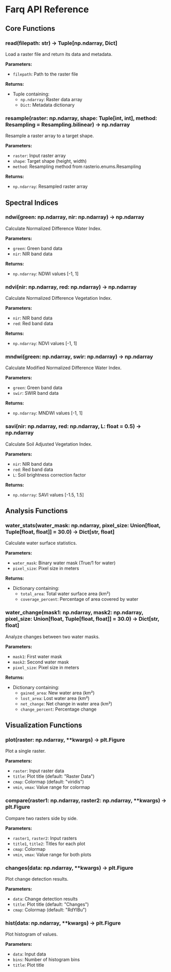 # Farq API Reference

## Core Functions

### read(filepath: str) -> Tuple[np.ndarray, Dict]
Load a raster file and return its data and metadata.

**Parameters:**
- `filepath`: Path to the raster file

**Returns:**
- Tuple containing:
  - `np.ndarray`: Raster data array
  - `Dict`: Metadata dictionary

### resample(raster: np.ndarray, shape: Tuple[int, int], method: Resampling = Resampling.bilinear) -> np.ndarray
Resample a raster array to a target shape.

**Parameters:**
- `raster`: Input raster array
- `shape`: Target shape (height, width)
- `method`: Resampling method from rasterio.enums.Resampling

**Returns:**
- `np.ndarray`: Resampled raster array

## Spectral Indices

### ndwi(green: np.ndarray, nir: np.ndarray) -> np.ndarray
Calculate Normalized Difference Water Index.

**Parameters:**
- `green`: Green band data
- `nir`: NIR band data

**Returns:**
- `np.ndarray`: NDWI values [-1, 1]

### ndvi(nir: np.ndarray, red: np.ndarray) -> np.ndarray
Calculate Normalized Difference Vegetation Index.

**Parameters:**
- `nir`: NIR band data
- `red`: Red band data

**Returns:**
- `np.ndarray`: NDVI values [-1, 1]

### mndwi(green: np.ndarray, swir: np.ndarray) -> np.ndarray
Calculate Modified Normalized Difference Water Index.

**Parameters:**
- `green`: Green band data
- `swir`: SWIR band data

**Returns:**
- `np.ndarray`: MNDWI values [-1, 1]

### savi(nir: np.ndarray, red: np.ndarray, L: float = 0.5) -> np.ndarray
Calculate Soil Adjusted Vegetation Index.

**Parameters:**
- `nir`: NIR band data
- `red`: Red band data
- `L`: Soil brightness correction factor

**Returns:**
- `np.ndarray`: SAVI values [-1.5, 1.5]

## Analysis Functions

### water_stats(water_mask: np.ndarray, pixel_size: Union[float, Tuple[float, float]] = 30.0) -> Dict[str, float]
Calculate water surface statistics.

**Parameters:**
- `water_mask`: Binary water mask (True/1 for water)
- `pixel_size`: Pixel size in meters

**Returns:**
- Dictionary containing:
  - `total_area`: Total water surface area (km²)
  - `coverage_percent`: Percentage of area covered by water

### water_change(mask1: np.ndarray, mask2: np.ndarray, pixel_size: Union[float, Tuple[float, float]] = 30.0) -> Dict[str, float]
Analyze changes between two water masks.

**Parameters:**
- `mask1`: First water mask
- `mask2`: Second water mask
- `pixel_size`: Pixel size in meters

**Returns:**
- Dictionary containing:
  - `gained_area`: New water area (km²)
  - `lost_area`: Lost water area (km²)
  - `net_change`: Net change in water area (km²)
  - `change_percent`: Percentage change

## Visualization Functions

### plot(raster: np.ndarray, **kwargs) -> plt.Figure
Plot a single raster.

**Parameters:**
- `raster`: Input raster data
- `title`: Plot title (default: "Raster Data")
- `cmap`: Colormap (default: "viridis")
- `vmin`, `vmax`: Value range for colormap

### compare(raster1: np.ndarray, raster2: np.ndarray, **kwargs) -> plt.Figure
Compare two rasters side by side.

**Parameters:**
- `raster1`, `raster2`: Input rasters
- `title1`, `title2`: Titles for each plot
- `cmap`: Colormap
- `vmin`, `vmax`: Value range for both plots

### changes(data: np.ndarray, **kwargs) -> plt.Figure
Plot change detection results.

**Parameters:**
- `data`: Change detection results
- `title`: Plot title (default: "Changes")
- `cmap`: Colormap (default: "RdYlBu")

### hist(data: np.ndarray, **kwargs) -> plt.Figure
Plot histogram of values.

**Parameters:**
- `data`: Input data
- `bins`: Number of histogram bins
- `title`: Plot title 